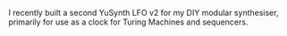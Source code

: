 I recently built a second YuSynth LFO v2 for my DIY modular synthesiser, primarily for use as a clock for Turing Machines and sequencers.
